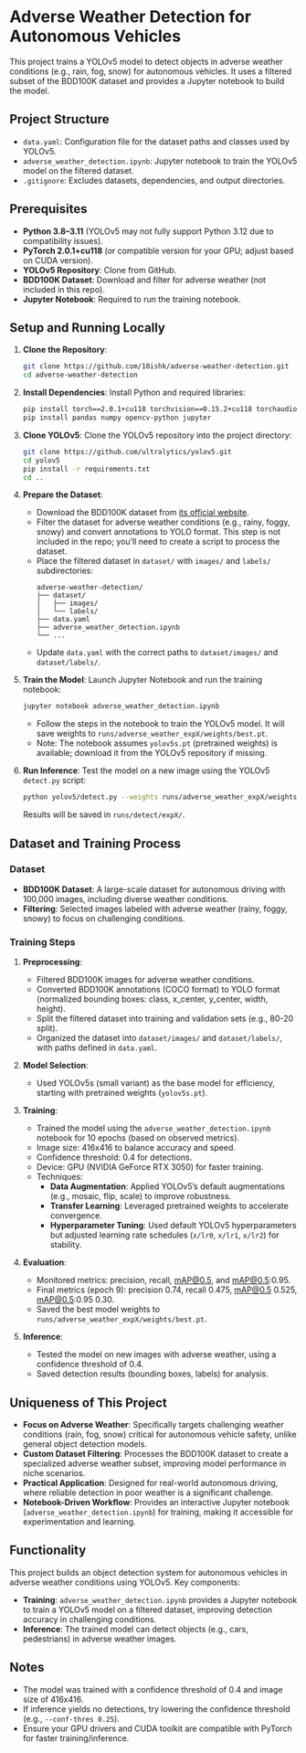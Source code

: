 # Adverse Weather Detection for Autonomous Vehicles

This project trains a YOLOv5 model to detect objects in adverse weather conditions (e.g., rain, fog, snow) for autonomous vehicles. It uses a filtered subset of the BDD100K dataset and provides a Jupyter notebook to build the model.

## Project Structure
- `data.yaml`: Configuration file for the dataset paths and classes used by YOLOv5.
- `adverse_weather_detection.ipynb`: Jupyter notebook to train the YOLOv5 model on the filtered dataset.
- `.gitignore`: Excludes datasets, dependencies, and output directories.

## Prerequisites
- **Python 3.8–3.11** (YOLOv5 may not fully support Python 3.12 due to compatibility issues).
- **PyTorch 2.0.1+cu118** (or compatible version for your GPU; adjust based on CUDA version).
- **YOLOv5 Repository**: Clone from GitHub.
- **BDD100K Dataset**: Download and filter for adverse weather (not included in this repo).
- **Jupyter Notebook**: Required to run the training notebook.

## Setup and Running Locally
1. **Clone the Repository**:
   ```bash
   git clone https://github.com/10ishk/adverse-weather-detection.git
   cd adverse-weather-detection
   ```

2. **Install Dependencies**:
   Install Python and required libraries:
   ```bash
   pip install torch==2.0.1+cu118 torchvision==0.15.2+cu118 torchaudio==0.0.2+cu118 --index-url https://download.pytorch.org/whl/cu118
   pip install pandas numpy opencv-python jupyter
   ```

3. **Clone YOLOv5**:
   Clone the YOLOv5 repository into the project directory:
   ```bash
   git clone https://github.com/ultralytics/yolov5.git
   cd yolov5
   pip install -r requirements.txt
   cd ..
   ```

4. **Prepare the Dataset**:
   - Download the BDD100K dataset from [its official website](https://bdd-data.berkeley.edu/).
   - Filter the dataset for adverse weather conditions (e.g., rainy, foggy, snowy) and convert annotations to YOLO format. This step is not included in the repo; you’ll need to create a script to process the dataset.
   - Place the filtered dataset in `dataset/` with `images/` and `labels/` subdirectories:
     ```
     adverse-weather-detection/
     ├── dataset/
     │   ├── images/
     │   └── labels/
     ├── data.yaml
     ├── adverse_weather_detection.ipynb
     └── ...
     ```
   - Update `data.yaml` with the correct paths to `dataset/images/` and `dataset/labels/`.

5. **Train the Model**:
   Launch Jupyter Notebook and run the training notebook:
   ```bash
   jupyter notebook adverse_weather_detection.ipynb
   ```
   - Follow the steps in the notebook to train the YOLOv5 model. It will save weights to `runs/adverse_weather_expX/weights/best.pt`.
   - Note: The notebook assumes `yolov5s.pt` (pretrained weights) is available; download it from the YOLOv5 repository if missing.

6. **Run Inference**:
   Test the model on a new image using the YOLOv5 `detect.py` script:
   ```bash
   python yolov5/detect.py --weights runs/adverse_weather_expX/weights/best.pt --source path/to/your/image.jpg --img 416 --conf-thres 0.4 --device 0
   ```
   Results will be saved in `runs/detect/expX/`.

## Dataset and Training Process
### Dataset
- **BDD100K Dataset**: A large-scale dataset for autonomous driving with 100,000 images, including diverse weather conditions.
- **Filtering**: Selected images labeled with adverse weather (rainy, foggy, snowy) to focus on challenging conditions.

### Training Steps
1. **Preprocessing**:
   - Filtered BDD100K images for adverse weather conditions.
   - Converted BDD100K annotations (COCO format) to YOLO format (normalized bounding boxes: class, x_center, y_center, width, height).
   - Split the filtered dataset into training and validation sets (e.g., 80-20 split).
   - Organized the dataset into `dataset/images/` and `dataset/labels/`, with paths defined in `data.yaml`.

2. **Model Selection**:
   - Used YOLOv5s (small variant) as the base model for efficiency, starting with pretrained weights (`yolov5s.pt`).

3. **Training**:
   - Trained the model using the `adverse_weather_detection.ipynb` notebook for 10 epochs (based on observed metrics).
   - Image size: 416x416 to balance accuracy and speed.
   - Confidence threshold: 0.4 for detections.
   - Device: GPU (NVIDIA GeForce RTX 3050) for faster training.
   - Techniques:
     - **Data Augmentation**: Applied YOLOv5’s default augmentations (e.g., mosaic, flip, scale) to improve robustness.
     - **Transfer Learning**: Leveraged pretrained weights to accelerate convergence.
     - **Hyperparameter Tuning**: Used default YOLOv5 hyperparameters but adjusted learning rate schedules (`x/lr0`, `x/lr1`, `x/lr2`) for stability.

4. **Evaluation**:
   - Monitored metrics: precision, recall, mAP@0.5, and mAP@0.5:0.95.
   - Final metrics (epoch 9): precision 0.74, recall 0.475, mAP@0.5 0.525, mAP@0.5:0.95 0.30.
   - Saved the best model weights to `runs/adverse_weather_expX/weights/best.pt`.

5. **Inference**:
   - Tested the model on new images with adverse weather, using a confidence threshold of 0.4.
   - Saved detection results (bounding boxes, labels) for analysis.

## Uniqueness of This Project
- **Focus on Adverse Weather**: Specifically targets challenging weather conditions (rain, fog, snow) critical for autonomous vehicle safety, unlike general object detection models.
- **Custom Dataset Filtering**: Processes the BDD100K dataset to create a specialized adverse weather subset, improving model performance in niche scenarios.
- **Practical Application**: Designed for real-world autonomous driving, where reliable detection in poor weather is a significant challenge.
- **Notebook-Driven Workflow**: Provides an interactive Jupyter notebook (`adverse_weather_detection.ipynb`) for training, making it accessible for experimentation and learning.

## Functionality
This project builds an object detection system for autonomous vehicles in adverse weather conditions using YOLOv5. Key components:
- **Training**: `adverse_weather_detection.ipynb` provides a Jupyter notebook to train a YOLOv5 model on a filtered dataset, improving detection accuracy in challenging conditions.
- **Inference**: The trained model can detect objects (e.g., cars, pedestrians) in adverse weather images.

## Notes
- The model was trained with a confidence threshold of 0.4 and image size of 416x416.
- If inference yields no detections, try lowering the confidence threshold (e.g., `--conf-thres 0.25`).
- Ensure your GPU drivers and CUDA toolkit are compatible with PyTorch for faster training/inference.